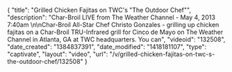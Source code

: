 {
    "title": "Grilled Chicken Fajitas on TWC's \"The Outdoor Chef\"",
    "description": "Char-Broil LIVE from The Weather Channel - May 4, 2013 7:40am \n\nChar-Broil All-Star Chef Christo Gonzales - grilling up chicken fajitas on a Char-Broil TRU-Infrared grill for Cinco de Mayo on The Weather Channel in Atlanta, GA at TWC headquarters. You can",
    "videoid": "132508",
    "date_created": "1384837391",
    "date_modified": "1418181107",
    "type": "captivate",
    "layout": "video",
    "url": "\/v\/grilled-chicken-fajitas-on-twc-s-the-outdoor-chef\/132508"
}